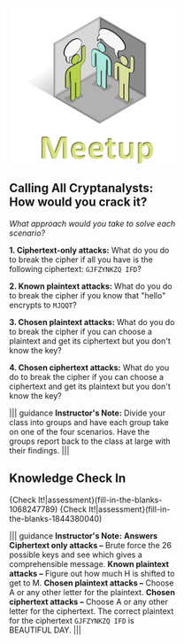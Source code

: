 <figure class="snippetimg" style="margin: 0 auto;width:60%">
  <img src=".guides/img/MeetIntro.PNG">


## Calling All Cryptanalysts: How would you crack it?

*What approach would you take to solve each scenario?*


**1. Ciphertext-only attacks:** What do you do to break the cipher if all you have is the following ciphertext: `GJFZYNKZQ IFD`?

**2. Known plaintext attacks:** What do you do to break the cipher if you know that "hello" encrypts to `MJQQT`? 

**3. Chosen plaintext attacks:** What do you do to break the cipher if you can choose  a plaintext and get its ciphertext but you don't know the key? 

**4. Chosen ciphertext attacks:** What do you do to break the cipher if you can choose  a ciphertext and get its plaintext but you don't know the key? 

||| guidance
**Instructor's Note:**  Divide your class into groups and have each group take on one of the four scenarios. Have the groups report back to the class at large with their findings.
|||
## Knowledge Check In

{Check It!|assessment}(fill-in-the-blanks-1068247789)
{Check It!|assessment}(fill-in-the-blanks-1844380040)

||| guidance
**Instructor's Note:** 
**Answers** 
**Ciphertext only attacks –**  Brute force the 26 possible keys and see which gives a comprehensible message.
**Known plaintext attacks –** Figure out how much H is shifted to get to M.
**Chosen plaintext attacks –** Choose A or any other letter for the plaintext.
**Chosen ciphertext attacks –** Choose A or any other letter for the ciphertext.
The correct plaintext for the ciphertext `GJFZYNKZQ IFD` is BEAUTIFUL DAY. 
|||